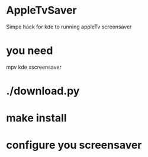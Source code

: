 # AppleTvSaver
Simpe hack for kde to running appleTv screensaver

# you need
mpv
kde
xscreensaver

# ./download.py
# make install
# configure you screensaver
